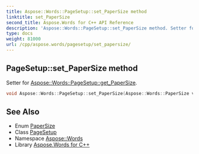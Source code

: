 ```yaml
---
title: Aspose::Words::PageSetup::set_PaperSize method
linktitle: set_PaperSize
second_title: Aspose.Words for C++ API Reference
description: 'Aspose::Words::PageSetup::set_PaperSize method. Setter for Aspose::Words::PageSetup::get_PaperSize in C++.'
type: docs
weight: 81000
url: /cpp/aspose.words/pagesetup/set_papersize/
---
```

## PageSetup::set_PaperSize method


Setter for [Aspose::Words::PageSetup::get_PaperSize](../get_papersize/).

```cpp
void Aspose::Words::PageSetup::set_PaperSize(Aspose::Words::PaperSize value)
```

## See Also

* Enum [PaperSize](../../papersize/)
* Class [PageSetup](../)
* Namespace [Aspose::Words](../../)
* Library [Aspose.Words for C++](../../../)
